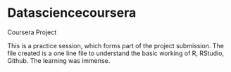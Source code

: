 Datasciencecoursera
===================

Coursera Project

This is a practice session, which forms part of the project submission.  The file created is a one line file to understand the basic working of R, RStudio, Github.
The learning was immense.
